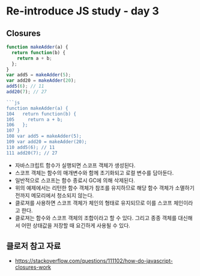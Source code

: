 # Re-introduce JS study - day 3

## Closures

```js
function makeAdder(a) {
  return function(b) {
    return a + b;
  };
}
var add5 = makeAdder(5);
var add20 = makeAdder(20);
add5(6); // 11
add20(7); // 27

```js
function makeAdder(a) {
104   return function(b) {
105     return a + b;
106   };
107 }
108 var add5 = makeAdder(5);
109 var add20 = makeAdder(20);
110 add5(6); // 11
111 add20(7); // 27
```

- 자바스크립트 함수가 실행되면 스코프 객체가 생성된다.
- 스코프 객체는 함수의 매개변수와 함께 초기화되고 로컬 변수를 담아둔다.
- 일반적으로 스코프는 함수 종료시 GC에 의해 삭제된다.
- 위의 예제에서는 리턴한 함수 객체가 참조를 유지하므로 해당 함수 객체가 소멸하기 전까지 메모리에서 청소되지 않는다.
- 클로져를 사용하면 스코프 객체가 체인의 형태로 유지되므로 이를 스코프 체인이라고 한다.
- 클로져는 함수와 스코프 객체의 조합이라고 할 수 있다. 그리고 종종 객체를 대신해서 어떤 상태값을 저장할 때 요긴하게 사용될 수 있다.

## 클로저 참고 자료

- <https://stackoverflow.com/questions/111102/how-do-javascript-closures-work>
